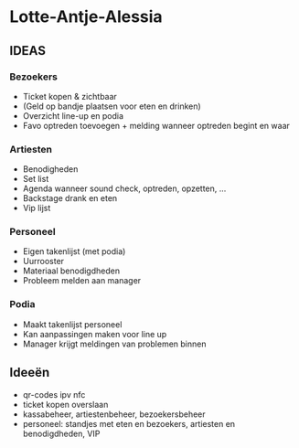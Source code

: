 # Lotte-Antje-Alessia



## IDEAS

### Bezoekers
-  Ticket kopen & zichtbaar </br>
-  (Geld op bandje plaatsen voor eten en drinken)
-  Overzicht line-up en podia
-  Favo optreden toevoegen + melding wanneer optreden begint en waar

### Artiesten
- Benodigheden
- Set list
- Agenda wanneer sound check, optreden, opzetten, ...
- Backstage drank en eten
- Vip lijst

### Personeel
- Eigen takenlijst (met podia)
- Uurrooster
- Materiaal benodigdheden
- Probleem melden aan manager

### Podia
- Maakt takenlijst personeel
- Kan aanpassingen maken voor line up
- Manager krijgt meldingen van problemen binnen

## Ideeën
- qr-codes ipv nfc
- ticket kopen overslaan
- kassabeheer, artiestenbeheer, bezoekersbeheer
- personeel: standjes met eten en bezoekers, artiesten en benodigdheden, VIP
